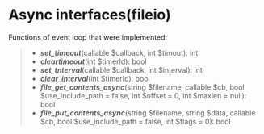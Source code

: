 # Async interfaces(fileio)

Functions of event loop that were implemented:
>-  **_set_timeout_**(callable $callback, int $timout): int
>-  **_cleartimeout_**(int $timerId): bool
>-  **_set_tnterval_**(callable $callback, int $interval): int
>-  **_clear_interval_**(int $timerId): bool
>-  **_file_get_contents_async_**(string $filename, callable $cb, bool $use_include_path = false, int $offset = 0, int $maxlen = null): bool
>-  **_file_put_contents_async_**(string $filename, string $data, callable $cb, bool $use_include_path = false, int $flags = 0): bool 
